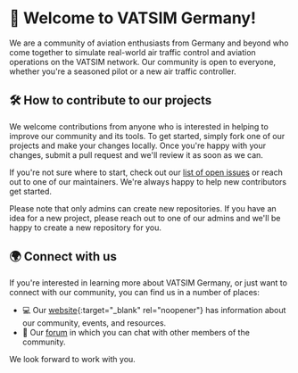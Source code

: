 # 👋 Welcome to VATSIM Germany!

We are a community of aviation enthusiasts from Germany and beyond who come together to simulate real-world air traffic control and aviation operations on the VATSIM network. 
Our community is open to everyone, whether you're a seasoned pilot or a new air traffic controller.

## 🛠️ How to contribute to our projects

We welcome contributions from anyone who is interested in helping to improve our community and its tools. To get started, simply fork one of our projects and make your changes locally. Once you're happy with your changes, submit a pull request and we'll review it as soon as we can.

If you're not sure where to start, check out our [list of open issues](https://github.com/search?q=org%3Avatger+&type=issues) or reach out to one of our maintainers. We're always happy to help new contributors get started.

Please note that only admins can create new repositories. If you have an idea for a new project, please reach out to one of our admins and we'll be happy to create a new repository for you.

## 🌍 Connect with us

If you're interested in learning more about VATSIM Germany, or just want to connect with our community, you can find us in a number of places:

- 💻 Our [website](https://www.vatsim-germany.org/){:target="_blank" rel="noopener"} has information about our community, events, and resources.
- 📰 Our [forum](https://board.vatsim-germany.org/) in which you can chat with other members of the community.

We look forward to work with you.

